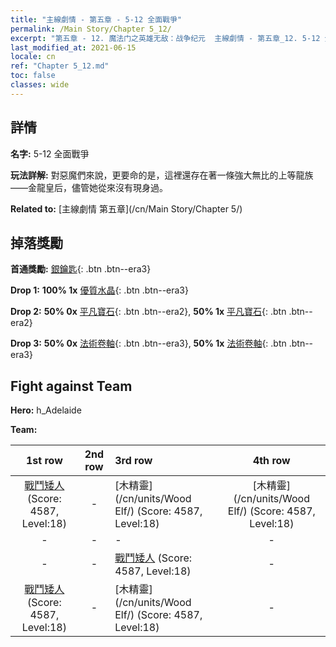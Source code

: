 ```yaml
---
title: "主線劇情 - 第五章 - 5-12 全面戰爭"
permalink: /Main Story/Chapter 5_12/
excerpt: "第五章 - 12. 魔法门之英雄无敌：战争纪元  主線劇情 - 第五章_12. 5-12 全面戰爭"
last_modified_at: 2021-06-15
locale: cn
ref: "Chapter 5_12.md"
toc: false
classes: wide
---
```


## 詳情

 **名字:** 5-12 全面戰爭

 **玩法詳解:** 對惡魔們來說，更要命的是，這裡還存在著一條強大無比的上等龍族——金龍皇后，儘管她從來沒有現身過。

 **Related to:** [主線劇情 第五章](/cn/Main Story/Chapter 5/)

## 掉落獎勵

 **首通獎勵:** [銀鑰匙](/cn/Items/con_693/){: .btn .btn--era3}

 **Drop 1:** **100% 1x** [優質水晶](/cn/Items/mat_17/){: .btn .btn--era3}

 **Drop 2:** **50% 0x** [平凡寶石](/cn/Items/mat_10/){: .btn .btn--era2}, **50% 1x** [平凡寶石](/cn/Items/mat_10/){: .btn .btn--era2}

 **Drop 3:** **50% 0x** [法術卷軸](/cn/Items/con_694/){: .btn .btn--era3}, **50% 1x** [法術卷軸](/cn/Items/con_694/){: .btn .btn--era3}


## Fight against Team
 **Hero:** h_Adelaide

 **Team:**


  | 1st row | 2nd row | 3rd row | 4th row |
  |:----:|:----:|:----|:----:|
  | [戰鬥矮人](/cn/units/Dwarf/) (Score: 4587, Level:18)  | - | [木精靈](/cn/units/Wood Elf/) (Score: 4587, Level:18)  | [木精靈](/cn/units/Wood Elf/) (Score: 4587, Level:18)  |
  | - | - | - | - |
  | - | - | [戰鬥矮人](/cn/units/Dwarf/) (Score: 4587, Level:18)  | - |
  | [戰鬥矮人](/cn/units/Dwarf/) (Score: 4587, Level:18)  | - | [木精靈](/cn/units/Wood Elf/) (Score: 4587, Level:18)  | - |


